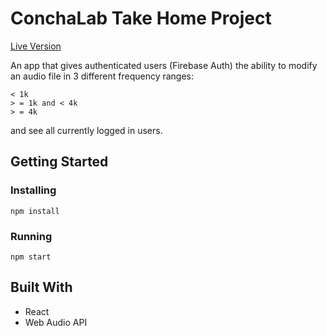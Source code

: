 # ConchaLab Take Home Project

[Live Version](https://conchalab-takehome.herokuapp.com/)

An app that gives authenticated users (Firebase Auth) the ability to modify an audio file in 3 different frequency ranges:

```
< 1k
> = 1k and < 4k
> = 4k
```

and see all currently logged in users.

## Getting Started

### Installing

```
npm install
```

### Running

```
npm start
```

## Built With

-   React
-   Web Audio API
